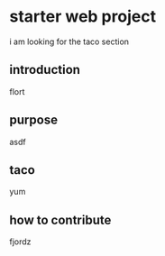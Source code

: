 # starter web project

i am looking for the taco section

## introduction

flort

## purpose

asdf

## taco

yum

## how to contribute

fjordz